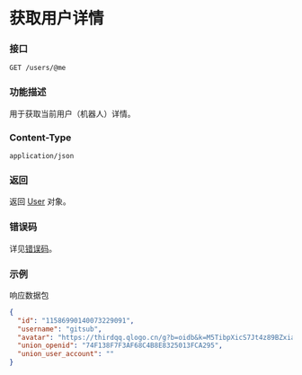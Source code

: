 # 获取用户详情

### 接口

`GET /users/@me`

### 功能描述

用于获取当前用户（机器人）详情。

### Content-Type

`application/json`

### 返回

返回 [User](model.md#user) 对象。

### 错误码

详见[错误码](../error/error.md)。

### 示例

响应数据包

```json
{
  "id": "11586990140073229091",
  "username": "gitsub",
  "avatar": "https://thirdqq.qlogo.cn/g?b=oidb&k=M5TibpXicS7Jt4z89BZxiamAA&s=100&t=1641802698",
  "union_openid": "74F138F7F3AF68C4B8E8325013FCA295",
  "union_user_account": ""
}
```
